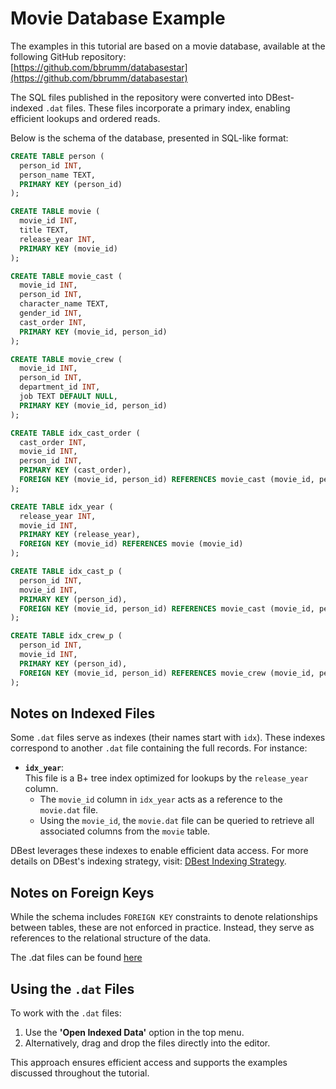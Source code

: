 # Movie Database Example

The examples in this tutorial are based on a movie database, available at the following GitHub repository:  
[https://github.com/bbrumm/databasestar](https://github.com/bbrumm/databasestar)  


The SQL files published in the repository were converted into DBest-indexed `.dat` files. These files incorporate a primary index, enabling efficient lookups and ordered reads.


Below is the schema of the database, presented in SQL-like format:

```sql
CREATE TABLE person (
  person_id INT,
  person_name TEXT,
  PRIMARY KEY (person_id)
);

CREATE TABLE movie (
  movie_id INT,
  title TEXT,
  release_year INT,
  PRIMARY KEY (movie_id)
);

CREATE TABLE movie_cast (
  movie_id INT,
  person_id INT,
  character_name TEXT,
  gender_id INT,
  cast_order INT,
  PRIMARY KEY (movie_id, person_id)
);

CREATE TABLE movie_crew (
  movie_id INT,
  person_id INT,
  department_id INT,
  job TEXT DEFAULT NULL,
  PRIMARY KEY (movie_id, person_id)
);

CREATE TABLE idx_cast_order (
  cast_order INT,
  movie_id INT,
  person_id INT,
  PRIMARY KEY (cast_order),
  FOREIGN KEY (movie_id, person_id) REFERENCES movie_cast (movie_id, person_id)
);

CREATE TABLE idx_year (
  release_year INT,
  movie_id INT,
  PRIMARY KEY (release_year),
  FOREIGN KEY (movie_id) REFERENCES movie (movie_id)
);

CREATE TABLE idx_cast_p (
  person_id INT,
  movie_id INT,
  PRIMARY KEY (person_id),
  FOREIGN KEY (movie_id, person_id) REFERENCES movie_cast (movie_id, person_id)
);

CREATE TABLE idx_crew_p (
  person_id INT,
  movie_id INT,
  PRIMARY KEY (person_id),
  FOREIGN KEY (movie_id, person_id) REFERENCES movie_crew (movie_id, person_id)
);

```
## Notes on Indexed Files

Some `.dat` files serve as indexes (their names start with `idx`). These indexes correspond to another `.dat` file containing the full records. For instance:

- **`idx_year`**:  
  This file is a B+ tree index optimized for lookups by the `release_year` column.  
  - The `movie_id` column in `idx_year` acts as a reference to the `movie.dat` file.  
  - Using the `movie_id`, the `movie.dat` file can be queried to retrieve all associated columns from the `movie` table.

DBest leverages these indexes to enable efficient data access. For more details on DBest's indexing strategy, visit: [DBest Indexing Strategy](xxx).

## Notes on Foreign Keys

While the schema includes `FOREIGN KEY` constraints to denote relationships between tables, these are not enforced in practice. Instead, they serve as references to the relational structure of the data.

The .dat files can be found [here](data)

## Using the `.dat` Files

To work with the `.dat` files:
1. Use the **'Open Indexed Data'** option in the top menu.  
2. Alternatively, drag and drop the files directly into the editor.

This approach ensures efficient access and supports the examples discussed throughout the tutorial.







